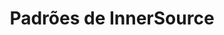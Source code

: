 ---
title: "Padrões de InnerSource"
description: "O Grupo de Trabalho de Padrões está criando um livro com Padrões de InnerSource - melhores práticas codificadas em um formato específico, fácil de entender e reutilizar. É um dos nossos recursos de aprendizagem mais populares e é onde você encontrará ideias sobre como iniciar ou expandir sua prática de InnerSource."
url: "/patterns"
redirect: "https://patterns.innersourcecommons.org"
type: "redirects"
image: "imagens/aprender/padroes.jpg"
---